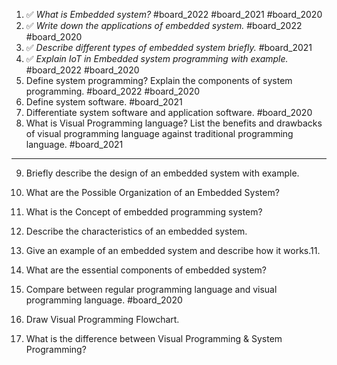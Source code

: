 1. ✅ *What is Embedded system?* #board_2022 #board_2021 #board_2020 
2. ✅ *Write down the applications of embedded system.* #board_2022 #board_2020 
3. ✅ *Describe different types of embedded system briefly.* #board_2021 
4. ✅ *Explain IoT in Embedded system programming with example.* #board_2022 #board_2020 
5. Define system programming? Explain the components of system programming. #board_2022 #board_2020  
6. Define system software. #board_2021 
7. Differentiate system software and application software. #board_2020 
8. What is Visual Programming language? List the benefits and drawbacks of visual programming language against traditional programming language. #board_2021  

---

9. Briefly describe the design of an embedded system with example.
10. What are the Possible Organization of an Embedded System?
11. What is the Concept of embedded programming system? 
12. Describe the characteristics of an embedded system.   
13. Give an example of an embedded system and describe how it works.11. 
14. What are the essential components of embedded system?

15. Compare between regular programming language and visual programming language. #board_2020 
16. Draw Visual Programming Flowchart.
17. What is the difference between Visual Programming & System Programming?
